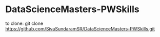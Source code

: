 # DataScienceMasters-PWSkills
to clone:
git clone https://github.com/SivaSundaramSR/DataScienceMasters-PWSkills.git